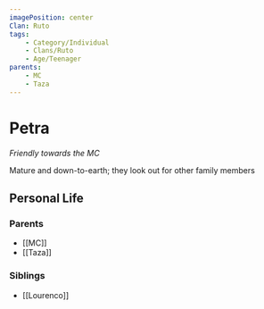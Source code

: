 ```yaml
---
imagePosition: center
Clan: Ruto
tags:
    - Category/Individual
    - Clans/Ruto
    - Age/Teenager
parents:
    - MC
    - Taza
---
```


# Petra

_Friendly towards the MC_

Mature and down-to-earth; they look out for other family members

## Personal Life

### Parents

-   [[MC]]
-   [[Taza]]

### Siblings

-   [[Lourenco]]
